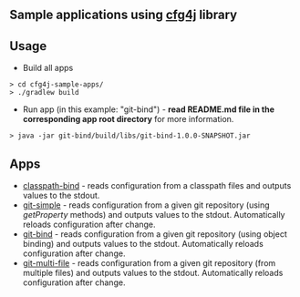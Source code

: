 ## Sample applications using [cfg4j](http://cfg4j.org) library

## Usage
* Build all apps

```
> cd cfg4j-sample-apps/
> ./gradlew build
```

* Run app (in this example: "git-bind") - **read README.md file in the corresponding app root directory** for more information.

```
> java -jar git-bind/build/libs/git-bind-1.0.0-SNAPSHOT.jar
```

## Apps
* [classpath-bind](classpath-bind/) - reads configuration from a classpath files and outputs values
  to the stdout.
* [git-simple](git-simple/) - reads configuration from a given git repository (using *getProperty* methods) and outputs values
  to the stdout. Automatically reloads configuration after change.
* [git-bind](git-bind/) - reads configuration from a given git repository (using object binding) and outputs values
   to the stdout. Automatically reloads configuration after change.
* [git-multi-file](git-multi-file/) - reads configuration from a given git repository (from multiple files) and outputs values
  to the stdout. Automatically reloads configuration after change.
